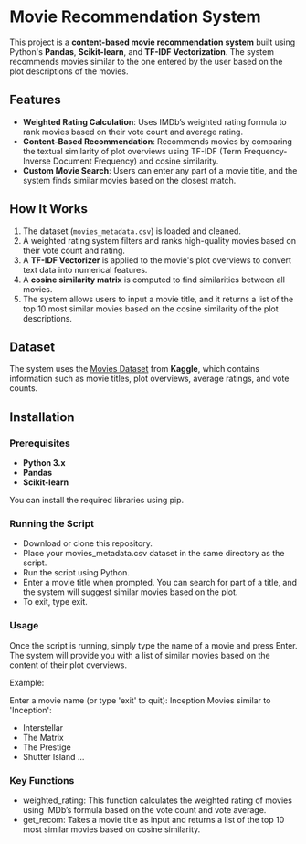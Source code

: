 # Movie Recommendation System

This project is a **content-based movie recommendation system** built using Python's **Pandas**, **Scikit-learn**, and **TF-IDF Vectorization**. The system recommends movies similar to the one entered by the user based on the plot descriptions of the movies.

## Features

- **Weighted Rating Calculation**: Uses IMDb’s weighted rating formula to rank movies based on their vote count and average rating.
- **Content-Based Recommendation**: Recommends movies by comparing the textual similarity of plot overviews using TF-IDF (Term Frequency-Inverse Document Frequency) and cosine similarity.
- **Custom Movie Search**: Users can enter any part of a movie title, and the system finds similar movies based on the closest match.

## How It Works

1. The dataset (`movies_metadata.csv`) is loaded and cleaned.
2. A weighted rating system filters and ranks high-quality movies based on their vote count and rating.
3. A **TF-IDF Vectorizer** is applied to the movie's plot overviews to convert text data into numerical features.
4. A **cosine similarity matrix** is computed to find similarities between all movies.
5. The system allows users to input a movie title, and it returns a list of the top 10 most similar movies based on the cosine similarity of the plot descriptions.

## Dataset

The system uses the [Movies Dataset](https://www.kaggle.com/datasets/rounakbanik/the-movies-dataset/) from **Kaggle**, which contains information such as movie titles, plot overviews, average ratings, and vote counts.

## Installation

### Prerequisites

- **Python 3.x**
- **Pandas**
- **Scikit-learn**

You can install the required libraries using pip.

### Running the Script
- Download or clone this repository.
- Place your movies_metadata.csv dataset in the same directory as the script.
- Run the script using Python.
- Enter a movie title when prompted. You can search for part of a title, and the system will suggest similar movies based on the plot.
- To exit, type exit.

### Usage
Once the script is running, simply type the name of a movie and press Enter. The system will provide you with a list of similar movies based on the content of their plot overviews.

Example:

Enter a movie name (or type 'exit' to quit): Inception
Movies similar to 'Inception':
- Interstellar
- The Matrix
- The Prestige
- Shutter Island
...
  
### Key Functions
- weighted_rating: This function calculates the weighted rating of movies using IMDb’s formula based on the vote count and vote average.
- get_recom: Takes a movie title as input and returns a list of the top 10 most similar movies based on cosine similarity.
